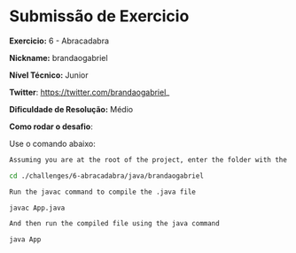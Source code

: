 # Submissão de Exercicio

**Exercicio:** 6 - Abracadabra

**Nickname:** brandaogabriel

**Nível Técnico:** Junior

**Twitter**: https://twitter.com/brandaogabriel_

**Dificuldade de Resolução:** Médio

**Como rodar o desafio**:

Use o comando abaixo:
```bash
Assuming you are at the root of the project, enter the folder with the .java file

cd ./challenges/6-abracadabra/java/brandaogabriel

Run the javac command to compile the .java file

javac App.java

And then run the compiled file using the java command

java App
```

